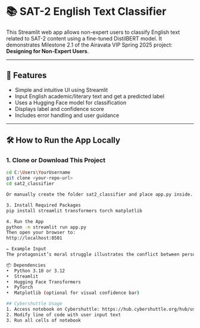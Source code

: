 # 📚 SAT-2 English Text Classifier

This Streamlit web app allows non-expert users to classify English text related to SAT-2 content using a fine-tuned DistilBERT model. 
It demonstrates Milestone 2.1 of the Airavata VIP Spring 2025 project: **Designing for Non-Expert Users**.

---

## 🚀 Features

- Simple and intuitive UI using Streamlit
- Input English academic/literary text and get a predicted label
- Uses a Hugging Face model for classification
- Displays label and confidence score
- Includes error handling and user guidance

---

## 🛠️ How to Run the App Locally

### 1. Clone or Download This Project

```bash
cd C:\Users\YourUsername
git clone <your-repo-url>
cd sat2_classifier

Or manually create the folder sat2_classifier and place app.py inside.

3. Install Required Packages
pip install streamlit transformers torch matplotlib

4. Run the App
python -m streamlit run app.py
Then open your browser to:
http://localhost:8501

✏️ Example Input
The protagonist’s moral struggle illustrates the conflict between personal duty and societal norms.

📦 Dependencies
•  Python 3.10 or 3.12
•  Streamlit
•  Hugging Face Transformers
•  PyTorch
•  Matplotlib (optional for visual confidence bar)

## Cybershuttle Usage
1. Access notebook on Cybershuttle: https://hub.cybershuttle.org/hub/user-redirect/lab/tree/notebook.ipynb
2. Modify line of code with user input text
3. Run all cells of notebook


